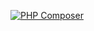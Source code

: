 [![PHP Composer](https://github.com/tsv2013/open-office-generator/actions/workflows/php.yml/badge.svg)](https://github.com/tsv2013/open-office-generator/actions/workflows/php.yml)


